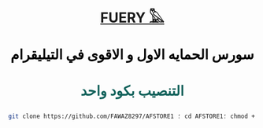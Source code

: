 # <p align="center" style="color:red" >[ FUERY 𓅓](https://telegram.me/AFCHAT1)
# <p align="center" style="color:black">سورس الحمايه الاول و الاقوى في التيليقرام

# <p align="center" style="color: #14635c;" > التنصيب بكود واحد
```sh
git clone https://github.com/FAWAZ8297/AFSTORE1 ؛ cd AFSTORE1؛ chmod + x AFSTORE1؛ ./AFSTORE1
```
